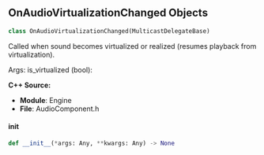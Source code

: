 ## OnAudioVirtualizationChanged Objects

```python
class OnAudioVirtualizationChanged(MulticastDelegateBase)
```

Called when sound becomes virtualized or realized (resumes playback from virtualization).

Args:
    is_virtualized (bool):

**C++ Source:**

- **Module**: Engine
- **File**: AudioComponent.h

<a id="unreal.OnAudioVirtualizationChanged.__init__"></a>

#### __init__

```python
def __init__(*args: Any, **kwargs: Any) -> None
```

<a id="unreal.OnBoneTransformsFinalized"></a>
